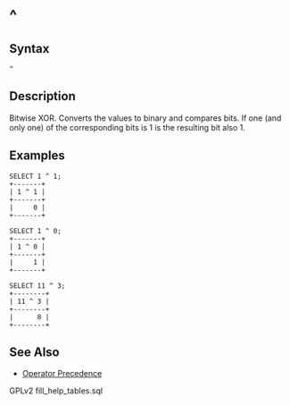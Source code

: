 # ^

## Syntax

```
^
```

## Description

Bitwise XOR. Converts the values to binary and compares bits. If one (and only one) of the corresponding bits is 1 is the resulting bit also 1.

## Examples

```
SELECT 1 ^ 1;
+-------+
| 1 ^ 1 |
+-------+
|     0 |
+-------+

SELECT 1 ^ 0;
+-------+
| 1 ^ 0 |
+-------+
|     1 |
+-------+

SELECT 11 ^ 3;
+--------+
| 11 ^ 3 |
+--------+
|      8 |
+--------+
```

## See Also

* [Operator Precedence](../../../../sql-statements-and-structure/operators/operator-precedence.md)

GPLv2 fill\_help\_tables.sql
